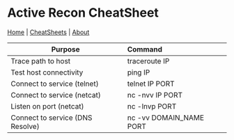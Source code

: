 # Active Recon CheatSheet
[Home](../index.md) | [CheatSheets](../cheatsheets.md) | [About](../about.md)

| Purpose                               | Command                      |
| ------------------------------------- | :----------------------------|
|    Trace path to host                 |     traceroute IP            |
|    Test host connectivity             |     ping IP                  |
|    Connect to service (telnet)        |     telnet IP PORT           |
|    Connect to service (netcat)        |     nc -nvv IP PORT          |
|    Listen on port (netcat)            |     nc -lnvp PORT            |  
|    Connect to service (DNS Resolve)   |     nc -vv DOMAIN_NAME PORT  |


